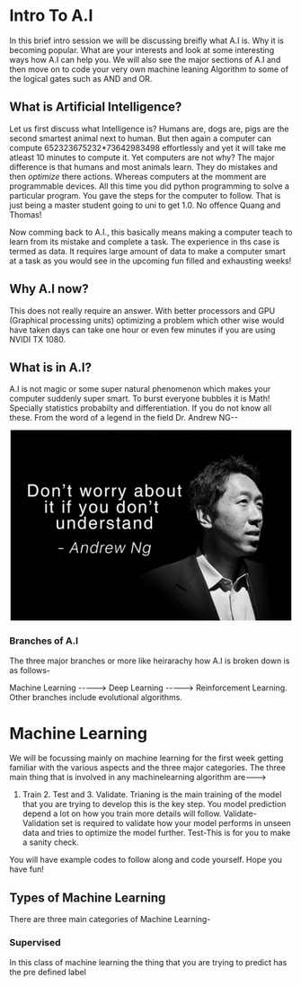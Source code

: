 # Intro To A.I

In this brief intro session we will be discussing breifly what A.I is. Why it is becoming popular. What are your interests and look at some
interesting ways how A.I can help you. We will also see the major sections of A.I and then move on to code your very own machine leaning Algorithm to
some of the logical gates such as AND and OR.

## What is Artificial Intelligence?

Let us first discuss what Intelligence is? Humans are, dogs are, pigs are the second smartest animal next to human.
But then again a computer can compute 652323675232*73642983498 effortlessly and yet it will take me atleast 10 minutes to compute it.
Yet computers are not why? The major difference is that humans and most animals learn. They do mistakes and then *optimize* there actions.
Whereas computers at the momment are programmable devices. All this time you did python programming to solve a particular program.
You gave the steps for the computer to follow. That is just being a master student going to uni to get 1.0. No offence Quang and Thomas!

Now comming back to A.I., this basically means making a computer teach to learn from its mistake and complete a task. The experience in ths case 
is termed as data. It requires large amount of data to make a computer smart at a task as you would see in the upcoming fun filled and exhausting
weeks!

## Why A.I now?
This does not really require an answer. With better processors and GPU (Graphical processing units) optimizing a problem which other wise would 
have taken days can take one hour or even few minutes if you are using NVIDI TX 1080.

## What is in A.I?

A.I is not magic or some super natural phenomenon which makes your computer suddenly super smart. To burst everyone bubbles it is Math! Specially
statistics probabilty and differentiation. If you do not know all these. From the word of a legend in the field Dr. Andrew NG--
<p align="center">
<img src="./Ag.jpeg" width=500 class="center">
 </p>

### Branches of A.I

The three major branches or more like heirarachy how A.I is broken down is as follows-

Machine Learning -----> Deep Learning -----> Reinforcement Learning. Other branches include evolutional algorithms.

# Machine Learning

We will be focussing mainly on machine learning for the first week getting familiar with the various aspects and the three major categories. 
The three main thing that is involved in any machinelearning algorithm are--->
1. Train 2. Test and 3. Validate.
Trianing is the main training of the model that you are trying to develop this is the key step. You model prediction depend a lot on 
how you train more details will follow.
Validate- Validation set is required to validate how your model performs in unseen data and tries to optimize the model further.
Test-This is for you to make a sanity check. 

You will have example codes to follow along and code yourself. Hope you have fun!
## Types of Machine Learning
There are three main categories of Machine Learning-
### Supervised
In this class of machine learning the thing that you are trying to predict has the pre defined label 
